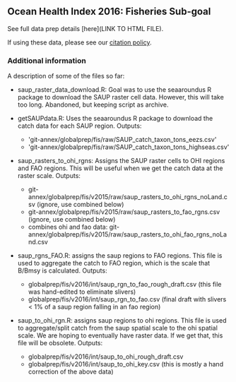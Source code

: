## Ocean Health Index 2016: Fisheries Sub-goal

See full data prep details [here](LINK TO HTML FILE).

If using these data, please see our [citation policy](http://ohi-science.org/citation-policy/).



### Additional information
A description of some of the files so far:

* saup_raster_data_download.R: Goal was to use the seaaroundus R package to download the SAUP raster cell data.  However, this will take too long. Abandoned, but keeping script as archive.

* getSAUPdata.R: Uses the seaaroundus R package to download the catch data for each SAUP region. Outputs:

   - 'git-annex/globalprep/fis/raw/SAUP_catch_taxon_tons_eezs.csv'
   - 'git-annex/globalprep/fis/raw/SAUP_catch_taxon_tons_highseas.csv'

* saup_rasters_to_ohi_rgns: Assigns the SAUP raster cells to OHI regions and FAO regions.  This will be useful when we get the catch data at the raster scale. Outputs:

   - git-annex/globalprep/fis/v2015/raw/saup_rasters_to_ohi_rgns_noLand.csv (ignore, use combined below)
   - git-annex/globalprep/fis/v2015/raw/saup_rasters_to_fao_rgns.csv (ignore, use combined below)
   - combines ohi and fao data: git-annex/globalprep/fis/v2015/raw/saup_rasters_to_ohi_fao_rgns_noLand.csv
   
* saup_rgns_FAO.R: assigns the saup regions to FAO regions. This file is used to aggregate the catch to FAO region, which is the scale that B/Bmsy is calculated. Outputs:

   - globalprep/fis/v2016/int/saup_rgn_to_fao_rough_draft.csv (this file was hand-edited to eliminate slivers)
   - globalprep/fis/v2016/int/saup_rgn_to_fao.csv (final draft with slivers < 1% of a saup region falling in an fao region)
   
   
* saup_to_ohi_rgn.R: assigns saup regions to ohi regions. This file is used to aggregate/split catch from the saup spatial scale to the ohi spatial scale.  We are hoping to eventually have raster data.  If we get that, this file will be obsolete.  Outputs:

   - globalprep/fis/v2016/int/saup_to_ohi_rough_draft.csv
   - globalprep/fis/v2016/int/saup_to_ohi_key.csv (this is mostly a hand correction of the above data)
   
   




  
